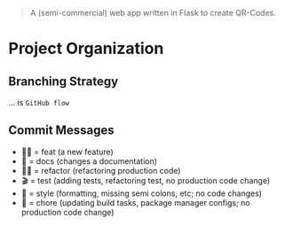 > A (semi-commercial) web app written in Flask to create QR-Codes. 

# Project Organization  
## Branching Strategy  
... is `GitHub flow`  
## Commit Messages  
- 👨‍💻 = feat (a new feature)  
- 📜 = docs (changes a documentation)  
- 👷‍♀️ = refactor (refactoring production code)  
- 🎬 = test (adding tests, refactoring test, no production code change)  
- 💄 = style (formatting, missing semi colons, etc; no code changes)  
- 🔧 = chore (updating build tasks, package manager configs; no production code change)  